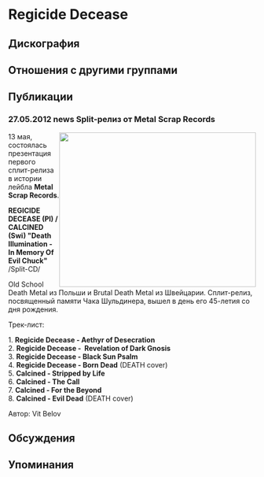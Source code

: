 # Regicide Decease



## Дискография


## Отношения с другими группами


## Публикации

### 27.05.2012 news Split-релиз от Metal Scrap Records

<P><IMG border=0 hspace=0 alt="" align=right src="/images/news_rus/2012.05/24031.jpg" width=400 height=314>13 мая, состоялась презентация первого сплит-релиза в истории лейбла <STRONG>Metal Scrap Records</STRONG>. </P>
<P><STRONG>REGICIDE DECEASE (Pl) / CALCINED (Swi) "Death Illumination - In Memory Of Evil Chuck"</STRONG> /Split-CD/</P>
<P>Old School Death Metal из Польши и Brutal Death Metal из Швейцарии. Сплит-релиз, посвященный памяти Чака Шульдинера, вышел в день его 45-летия со дня рождения.</P>
<P>Трек-лист:</P>
<P>1. <STRONG>Regicide Decease - Aethyr of Desecration</STRONG><BR>2. <STRONG>Regicide Decease -&nbsp; Revelation of Dark Gnosis</STRONG><BR>3. <STRONG>Regicide Decease - Black Sun Psalm<BR></STRONG>4. <STRONG>Regicide Decease - Born Dead</STRONG> (DEATH cover)<BR>5. <STRONG>Calcined - Stripped by Life<BR></STRONG>6. <STRONG>Calcined - The Call</STRONG><BR>7. <STRONG>Calcined - For the Beyond</STRONG><BR>8. <STRONG>Calcined - Evil Dead</STRONG> (DEATH cover)</P>
Автор: Vit Belov


## Обсуждения


## Упоминания

